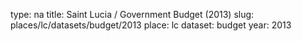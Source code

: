 type: na
title: Saint Lucia / Government Budget (2013)
slug: places/lc/datasets/budget/2013
place: lc
dataset: budget
year: 2013
